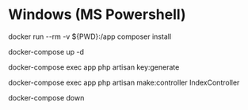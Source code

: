 # Windows (MS Powershell)

docker run --rm -v ${PWD}:/app composer install

docker-compose up -d

docker-compose exec app php artisan key:generate

docker-compose exec app php artisan make:controller IndexController

docker-compose down
